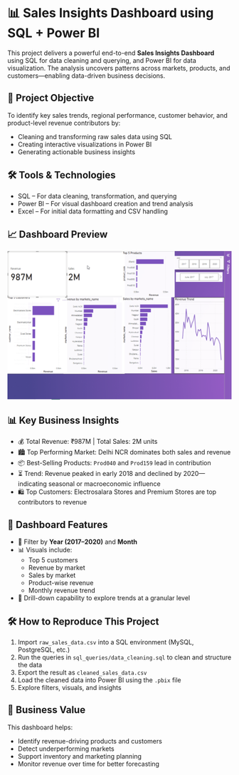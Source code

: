 # 📊 Sales Insights Dashboard using SQL + Power BI

This project delivers a powerful end-to-end **Sales Insights Dashboard** using SQL for data cleaning and querying, and Power BI for data visualization. The analysis uncovers patterns across markets, products, and customers—enabling data-driven business decisions.


## 🎯 Project Objective

To identify key sales trends, regional performance, customer behavior, and product-level revenue contributors by:
- Cleaning and transforming raw sales data using SQL
- Creating interactive visualizations in Power BI
- Generating actionable business insights


## 🛠️ Tools & Technologies

- SQL – For data cleaning, transformation, and querying
- Power BI – For visual dashboard creation and trend analysis
- Excel – For initial data formatting and CSV handling


## 📈 Dashboard Preview

![Sales Dashboard](https://github.com/antima0401/sales-insights-powerbi-dashboard/blob/main/Sales_Insights_PowerBI_Dashboard.png)

## 📊 Key Business Insights

- 💰 Total Revenue: ₹987M | Total Sales: 2M units
- 🏙️ Top Performing Market: Delhi NCR dominates both sales and revenue
- 📦 Best-Selling Products: `Prod040` and `Prod159` lead in contribution
- ⏳ Trend: Revenue peaked in early 2018 and declined by 2020—indicating seasonal or macroeconomic influence
- 🛍️ Top Customers: Electrosalara Stores and Premium Stores are top contributors to revenue


## 🧩 Dashboard Features

- 🔄 Filter by **Year (2017–2020)** and **Month**
- 📊 Visuals include:
  - Top 5 customers
  - Revenue by market
  - Sales by market
  - Product-wise revenue
  - Monthly revenue trend
- 🧠 Drill-down capability to explore trends at a granular level


## 🛠️ How to Reproduce This Project

1. Import `raw_sales_data.csv` into a SQL environment (MySQL, PostgreSQL, etc.)
2. Run the queries in `sql_queries/data_cleaning.sql` to clean and structure the data
3. Export the result as `cleaned_sales_data.csv`
4. Load the cleaned data into Power BI using the `.pbix` file
5. Explore filters, visuals, and insights


## 💼 Business Value

This dashboard helps:
- Identify revenue-driving products and customers
- Detect underperforming markets
- Support inventory and marketing planning
- Monitor revenue over time for better forecasting
